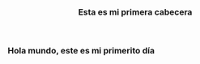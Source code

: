 <!DOCTYPE html>
<html lang="en">
<head>
    <meta charset="UTF-8">
    <meta name="viewport" content="width=device-width, initial-scale=1.0">
    <title> Document </title>
</head>
<body>
    <header>
        <h3>Esta es mi primera cabecera</h3>
    </header>
    <h3>Hola mundo, este es mi primerito día</h3>
</body>
</html>

